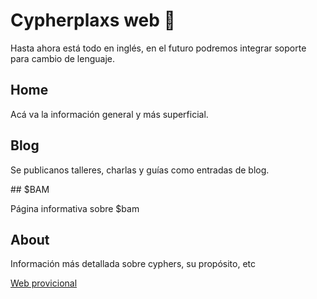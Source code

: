 # Cypherplaxs web 🚀

Hasta ahora está todo en inglés, en el futuro podremos integrar soporte para cambio de lenguaje.

## Home

Acá va la información general y más superficial.

## Blog

Se publicanos talleres, charlas y guías como entradas de blog.

## $BAM

Página informativa sobre $bam

## About

Información más detallada sobre cyphers, su propósito, etc


[Web provicional](https://cypherplatxs.github.io/web/)
